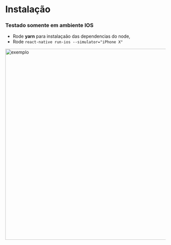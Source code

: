 # Instalação

### Testado somente em ambiente IOS

- Rode **yarn** para instalaçaão das dependencias do node,
- Rode `react-native run-ios --simulator="iPhone X"`

<img src="example.gif" alt="exemplo" height="600" />
